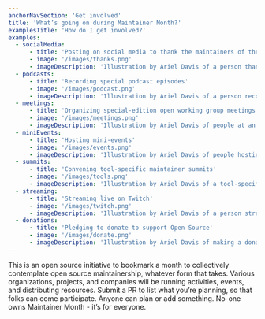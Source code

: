 ```yaml
---
anchorNavSection: 'Get involved'
title: 'What’s going on during Maintainer Month?'
examplesTitle: 'How do I get involved?'
examples:
  - socialMedia:
      - title: 'Posting on social media to thank the maintainers of their favorite open source projects'
      - image: '/images/thanks.png'
      - imageDescription: 'Illustration by Ariel Davis of a person thanking an open source maintainer on social media'
  - podcasts:
      - title: 'Recording special podcast episodes'
      - image: '/images/podcast.png'
      - imageDescription: 'Illustration by Ariel Davis of a person recording a podcast episode about open source maintainers'
  - meetings:
      - title: 'Organizing special-edition open working group meetings'
      - image: '/images/meetings.png'
      - imageDescription: 'Illustration by Ariel Davis of people at an open working group meeting for open source maintainers'
  - miniEvents:
      - title: 'Hosting mini-events'
      - image: '/images/events.png'
      - imageDescription: 'Illustration by Ariel Davis of people hosting a mini-event for open source maintainers'
  - summits:
      - title: 'Convening tool-specific maintainer summits'
      - image: '/images/tools.png'
      - imageDescription: 'Illustration by Ariel Davis of a tool-specific maintainer summit for open source projects'
  - streaming:
      - title: 'Streaming live on Twitch'
      - image: '/images/twitch.png'
      - imageDescription: 'Illustration by Ariel Davis of a person streaming on Twitch about open source maintainers'
  - donations:
      - title: 'Pledging to donate to support Open Source'
      - image: '/images/donate.png'
      - imageDescription: 'Illustration by Ariel Davis of making a donation to support open source' 
---
```


This is an open source initiative to bookmark a month to collectively contemplate open source maintainership, whatever form that takes. Various organizations, projects, and companies will be running activities, events, and distributing resources. Submit a PR to list what you’re planning, so that folks can come participate. Anyone can plan or add something. No-one owns Maintainer Month - it’s for everyone.
